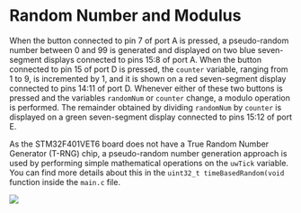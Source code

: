 # Random Number and Modulus

When the button connected to pin 7 of port A is pressed, a pseudo-random number between 0 and 99 is generated and displayed on two blue seven-segment displays connected to pins 15:8 of port A. When the button connected to pin 15 of port D is pressed, the `counter` variable, ranging from 1 to 9, is incremented by 1, and it is shown on a red seven-segment display connected to pins 14:11 of port D. Whenever either of these two buttons is pressed and the variables `randomNum` or `counter` change, a modulo operation is performed. The remainder obtained by dividing `randomNum` by `counter` is displayed on a green seven-segment display connected to pins 15:12 of port E.

As the STM32F401VET6 board does not have a True Random Number Generator (T-RNG) chip, a pseudo-random number generation approach is used by performing simple mathematical operations on the `uwTick` variable. You can find more details about this in the `uint32_t timeBasedRandom(void` function inside the `main.c` file.

![](https://github.com/ertrldtcu/STM32F-Projects/blob/master/Projects/005_RANDOM_NUMBER_AND_MODULUS/005_RANDOM_NUMBER_AND_MODULUS.gif)